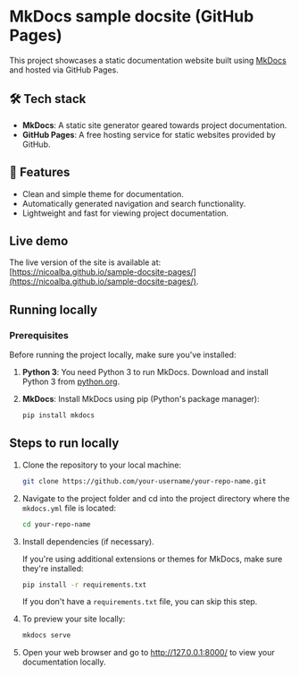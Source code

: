 # MkDocs sample docsite (GitHub Pages)

This project showcases a static documentation website built using [MkDocs](https://mkdocs.org/) and hosted via GitHub Pages.

## 🛠 Tech stack

- **MkDocs**: A static site generator geared towards project documentation.
- **GitHub Pages**: A free hosting service for static websites provided by GitHub.

## 🚀 Features

- Clean and simple theme for documentation.
- Automatically generated navigation and search functionality.
- Lightweight and fast for viewing project documentation.

## Live demo

The live version of the site is available at: [https://nicoalba.github.io/sample-docsite-pages/](https://nicoalba.github.io/sample-docsite-pages/).

## Running locally

### Prerequisites

Before running the project locally, make sure you've installed:

1. **Python 3**: You need Python 3 to run MkDocs. Download and install Python 3 from [python.org](https://www.python.org/downloads/).
2. **MkDocs**: Install MkDocs using pip (Python's package manager):
    
    ```bash
    pip install mkdocs
    ```

## Steps to run locally

1. Clone the repository to your local machine:
    
    ```bash
    git clone https://github.com/your-username/your-repo-name.git
    ```

2. Navigate to the project folder and cd into the project directory where the `mkdocs.yml` file is located:

    ```bash
    cd your-repo-name
    ```

3. Install dependencies (if necessary).

    If you're using additional extensions or themes for MkDocs, make sure they're installed:

    ```bash
    pip install -r requirements.txt
    ```

    If you don't have a `requirements.txt` file, you can skip this step.

4. To preview your site locally:

    ```bash
    mkdocs serve
    ```

5. Open your web browser and go to http://127.0.0.1:8000/ to view your documentation locally.
